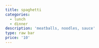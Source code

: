 ```yaml
---
title: spaghetti
categories:
  - lunch
  - dinner
description: 'meatballs, noodles, sauce'
type: raw bar
price: '10'
---
```


